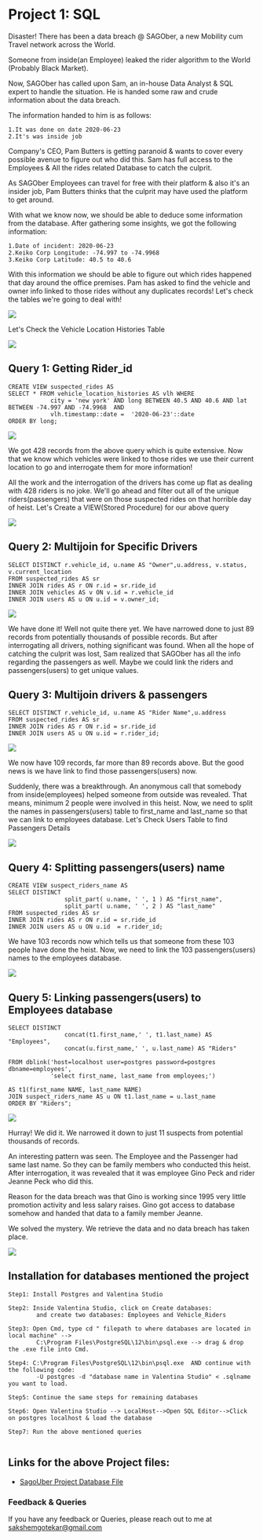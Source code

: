 
# Project 1: SQL

Disaster! There has been a data breach @ SAGOber, a new Mobility cum Travel network across the World. 

Someone from inside(an Employee) leaked the rider algorithm to the World (Probably Black Market). 

Now, SAGOber has called upon Sam, an in-house Data Analyst & SQL expert to handle the situation. He is handed some raw and crude information about the data breach. 

The information handed to him is as follows:

    1.It was done on date 2020-06-23
    2.It's was inside job

Company's CEO, Pam Butters is getting paranoid & wants to cover every possible avenue to figure out who did this.
Sam has full access to the Employees & All the rides related Database to catch the culprit. 

As SAGOber Employees can travel for free with their platform & also it's an insider job,  Pam Butters thinks that the culprit may have used the platform to get around.

With what we know now, we should be able to deduce some information from the database. After gathering some insights, we got the following information:

    1.Date of incident: 2020-06-23
    2.Keiko Corp Longitude: -74.997 to -74.9968
    3.Keiko Corp Latitude: 40.5 to 40.6

With this information we should be able to figure out which rides happened that day around the office premises.
Pam has asked to find the vehicle and owner info linked to those rides without any duplicates records! Let's check the tables we're going to deal with!

![](https://github.com/saks0106/Data_Analyst_Projects/blob/master/SQL%20Project/ScreenShots/Capdture.PNG)

Let's Check the Vehicle Location Histories Table

![](https://github.com/saks0106/Data_Analyst_Projects/blob/master/SQL%20Project/ScreenShots/Capture1.PNG)

## Query 1: Getting Rider_id

```
CREATE VIEW suspected_rides AS 
SELECT * FROM vehicle_location_histories AS vlh WHERE
            city = 'new york' AND long BETWEEN 40.5 AND 40.6 AND lat BETWEEN -74.997 AND -74.9968  AND 
            vlh.timestamp::date =  '2020-06-23'::date
ORDER BY long;

```

![](https://github.com/saks0106/Data_Analyst_Projects/blob/master/SQL%20Project/ScreenShots/Capture2.PNG)


We got 428 records from the above query which is quite extensive.
Now that we know which vehicles were linked to those rides we use their current location to go and interrogate them for more information!

All the work and the interrogation of the drivers has come up flat as dealing with 428 riders is no joke.
We'll go ahead and filter out all of the unique riders(passengers) that were on those suspected rides on that horrible day of heist.
Let's Create a VIEW(Stored Procedure) for our above query

![](https://github.com/saks0106/Data_Analyst_Projects/blob/master/SQL%20Project/ScreenShots/Capture3.PNG)

## Query 2: Multijoin for Specific Drivers

```
SELECT DISTINCT r.vehicle_id, u.name AS "Owner",u.address, v.status, v.current_location
FROM suspected_rides AS sr
INNER JOIN rides AS r ON r.id = sr.ride_id
INNER JOIN vehicles AS v ON v.id = r.vehicle_id
INNER JOIN users AS u ON u.id = v.owner_id;

```
![](https://github.com/saks0106/Data_Analyst_Projects/blob/master/SQL%20Project/ScreenShots/Capture4.PNG)

We have done it! Well not quite there yet. We have narrowed done to just 89 records from potentially thousands of possible records.
But after interrogating all drivers, nothing significant was found. When all the hope of catching the culprit was lost, Sam realized that SAGOber has all the info regarding the passengers as well. 
Maybe we could link the riders and passengers(users) to get unique values.


## Query 3: Multijoin drivers & passengers

```
SELECT DISTINCT r.vehicle_id, u.name AS "Rider Name",u.address
FROM suspected_rides AS sr
INNER JOIN rides AS r ON r.id = sr.ride_id
INNER JOIN users AS u ON u.id = r.rider_id;

```

![](https://github.com/saks0106/Data_Analyst_Projects/blob/master/SQL%20Project/ScreenShots/Capture5.PNG)


We now have 109 records, far more than 89 records above. But the good news is we have link to find those passengers(users) now.

Suddenly, there was a breakthrough. An anonymous call that somebody from inside(employees) helped someone from outside was revealed. That means, minimum 2 people were involved in this heist.
Now, we need to split the names in passengers(users) table to first_name and last_name so that we can link to employees database.
Let's Check Users Table to find Passengers Details

![](https://github.com/saks0106/Data_Analyst_Projects/blob/master/SQL%20Project/ScreenShots/Capture6.PNG)

## Query 4: Splitting passengers(users) name 

```
CREATE VIEW suspect_riders_name AS 
SELECT DISTINCT
                split_part( u.name, ' ', 1 ) AS "first_name",
                split_part( u.name, ' ', 2 ) AS "last_name"
FROM suspected_rides AS sr
INNER JOIN rides AS r ON r.id = sr.ride_id
INNER JOIN users AS u ON u.id  = r.rider_id; 

```

We have 103 records now which tells us that someone from these 103 people have done the heist. 
Now, we need to link the 103 passengers(users) names to the employees database.

![](https://github.com/saks0106/Data_Analyst_Projects/blob/master/SQL%20Project/ScreenShots/Capture7.PNG)

## Query 5: Linking passengers(users) to Employees database 

```
SELECT DISTINCT 
                concat(t1.first_name,' ', t1.last_name) AS "Employees",
                concat(u.first_name,' ', u.last_name) AS "Riders"

FROM dblink('host=localhost user=postgres password=postgres dbname=employees',
            'select first_name, last_name from employees;')
            
AS t1(first_name NAME, last_name NAME)
JOIN suspect_riders_name AS u ON t1.last_name = u.last_name
ORDER BY "Riders";

```
![](https://github.com/saks0106/Data_Analyst_Projects/blob/master/SQL%20Project/ScreenShots/Capture.PNG)

Hurray! We did it. We narrowed it down to just 11 suspects from potential thousands of records.

An interesting pattern was seen. The Employee and the Passenger had same last name. So they can be family members who conducted this heist.
After interrogation, it was revealed that it was employee Gino Peck and rider Jeanne Peck who did this. 

Reason for the data breach was that Gino is working since 1995 very little promotion activity and less salary raises. Gino got access to database somehow and handed that data to a family member Jeanne.

We solved the mystery. We retrieve the data and no data breach has taken place. 

![](https://github.com/saks0106/Data_Analyst_Projects/blob/master/SQL%20Project/ScreenShots/Capfture.PNG)

## Installation for databases mentioned the project

```
Step1: Install Postgres and Valentina Studio

Step2: Inside Valentina Studio, click on Create databases:
        and create two databases: Employees and Vehicle_Riders

Step3: Open Cmd, type cd " filepath to where databases are located in local machine" -->
        C:\Program Files\PostgreSQL\12\bin\psql.exe --> drag & drop the .exe file into Cmd.

Step4: C:\Program Files\PostgreSQL\12\bin\psql.exe  AND continue with the following code:
        -U postgres -d "database name in Valentina Studio" < .sqlname you want to load. 

Step5: Continue the same steps for remaining databases

Step6: Open Valentina Studio --> LocalHost-->Open SQL Editor-->Click on postgres localhost & load the database

Step7: Run the above mentioned queries


```
## Links for the above Project files:

 - [SagoUber Project Database File](https://drive.google.com/drive/folders/1GeiHhzm6tyQV3BJ_lWtc-qMRPQ-qnTon?usp=sharing)


    
 ### Feedback & Queries

If you have any feedback or Queries, please reach out to me at sakshemgotekar@gmail.com
